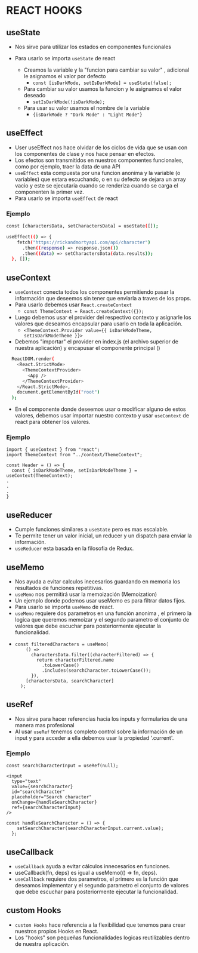# REACT HOOKS

## useState

- Nos sirve para utilizar los estados en componentes funcionales

- Para usarlo se importa `useState` de react
  - Creamos la variable y la "funcion para cambiar su valor" , adicional le asignamos el valor por defecto
    - `const [isDarkMode, setIsDarkMode] = useState(false);`
  - Para cambiar su valor usamos la funcion y le asignamos el valor deseado
    - `setIsDarkMode(!isDarkMode);`
  - Para usar su valor usamos el nombre de la variable
    - `{isDarkMode ? "Dark Mode" : "Light Mode"}`

## useEffect

- User useEffect nos hace olvidar de los ciclos de vida que se usan con los componentes de clase y nos hace pensar en efectos.
- Los efectos son transmitidos en nuestros componentes funcionales, como por ejemplo, traer la data de una API
- `useEffect` esta compuesta por una funcion anonima y la variable (o variables) que estara escuchando, o en su defecto se dejara un array vacio y este se ejecutaria cuando se renderiza cuando se carga el componenten la primer vez.
- Para usarlo se importa `useEffect` de react

### Ejemplo

```sh
const [charactersData, setCharactersData] = useState([]);

useEffect(() => {
    fetch("https://rickandmortyapi.com/api/character")
      .then((response) => response.json())
      .then((data) => setCharactersData(data.results));
  }, []);
```

## useContext

- `useContext` conecta todos los componentes permitiendo pasar la información que deseemos sin tener que enviarla a traves de los props.
- Para usarlo debemos usar `React.createContext`
  - `const ThemeContext = React.createContext({});`
- Luego debemos usar el provider del respectivo contexto y asignarle los valores que deseamos encapsular para usarlo en toda la aplicación.
  - `<ThemeContext.Provider value={{ isDarkModeTheme, setIsDarkModeTheme }}>`
- Debemos "importar" el provider en index.js (el archivo superior de nuestra aplicación) y encapusar el componente principal (<App/>)

```sh
  ReactDOM.render(
    <React.StrictMode>
      <ThemeContextProvider>
        <App />
      </ThemeContextProvider>
    </React.StrictMode>,
    document.getElementById("root")
  );
```

- En el componente donde deseemos usar o modificar alguno de estos valores, debemos usar importar nuestro contexto y usar `useContext` de react para obtener los valores.

### Ejemplo

```
import { useContext } from "react";
import ThemeContext from "../context/ThemeContext";

const Header = () => {
  const { isDarkModeTheme, setIsDarkModeTheme } = useContext(ThemeContext);
.
.
.
}
```

## useReducer

- Cumple funciones similares a `useState` pero es mas escalable.
- Te permite tener un valor inicial, un reducer y un dispatch para enviar la información.
- `useReducer` esta basada en la filosofia de Redux.

## useMemo

- Nos ayuda a evitar calculos inecesarios guardando en memoria los resultados de funciones repetitivas.
- `useMemo` nos permitirá usar la memoización (Memoization)
- Un ejemplo donde podemos usar useMemo es para filtrar datos fijos.
- Para usarlo se importa `useMemo` de react.
- `useMemo` requiere dos parametros en una función anonima , el primero la logica que queremos memoizar y el segundo parametro el conjunto de valores que debe escuchar para posteriormente ejecutar la funcionalidad.
- ```
  const filteredCharacters = useMemo(
      () =>
        charactersData.filter((characterFiltered) => {
          return characterFiltered.name
            .toLowerCase()
            .includes(searchCharacter.toLowerCase());
        }),
      [charactersData, searchCharacter]
    );
  ```

## useRef

- Nos sirve para hacer referencias hacia los inputs y formularios de una manera mas profesional
- Al usar `useRef` tenemos completo control sobre la información de un input y para acceder a ella debemos usar la propiedad '.current'.

### Ejemplo

```
const searchCharacterInput = useRef(null);

<input
  type="text"
  value={searchCharacter}
  id="searchCharacter"
  placeholder="Search character"
  onChange={handleSearchCharacter}
  ref={searchCharacterInput}
/>

const handleSearchCharacter = () => {
    setSearchCharacter(searchCharacterInput.current.value);
  };
```

## useCallback

- `useCallback` ayuda a evitar cálculos innecesarios en funciones.
- useCallback(fn, deps) es igual a useMemo(() => fn, deps).
- `useCallback` requiere dos parametros, el primero es la función que deseamos implementar y el segundo parametro el conjunto de valores que debe escuchar para posteriormente ejecutar la funcionalidad.

## custom Hooks

- `custom Hooks` hace referencia a la flexibilidad que tenemos para crear nuestros propios Hooks en React.
- Los "hooks" son pequeñas funcionalidades logicas reutilizables dentro de nuestra aplicación.
